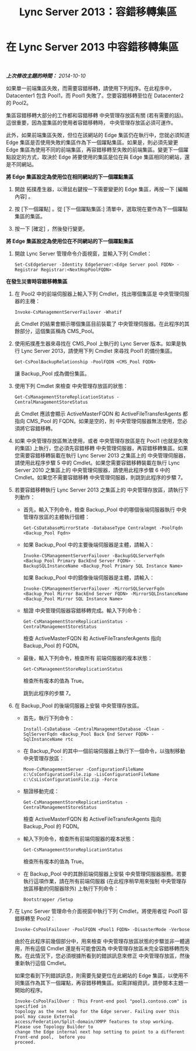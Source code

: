 ﻿---
title: Lync Server 2013：容錯移轉集區
TOCTitle: 容錯移轉集區
ms:assetid: 10b13732-bc80-4cb2-a71c-56b1d6cb5bbb
ms:mtpsurl: https://technet.microsoft.com/zh-tw/library/JJ204678(v=OCS.15)
ms:contentKeyID: 49290122
ms.date: 08/10/2015
mtps_version: v=OCS.15
ms.translationtype: HT
---

# 在 Lync Server 2013 中容錯移轉集區

 

_**上次修改主題的時間：** 2014-10-10_

如果單一前端集區失敗，而需要容錯移轉，請使用下列程序。在此程序中，Datacenter1 包含 Pool1，而 Pool1 失敗了。您要容錯移轉至位在 Datacenter2 的 Pool2。

集區容錯移轉大部分的工作都和容錯移轉 中央管理存放區有關 (若有需要的話)。這很重要，因為當集區的使用者容錯移轉時， 中央管理存放區必須可運作。

此外，如果前端集區失敗，但位在該網站的 Edge 集區仍在執行中，您就必須知道 Edge 集區是否使用失敗的集區作為下一個躍點集區。如果是，則必須先變更 Edge 集區為使用不同的前端集區，再容錯移轉至失敗的前端集區。變更下一個躍點設定的方式，取決於 Edge 將要使用的集區是位在與 Edge 集區相同的網站，還是不同網站。

**將 Edge 集區設定為使用位在相同網站的下一個躍點集區**

1.  開啟 拓撲產生器，以滑鼠右鍵按一下需要變更的 Edge 集區，再按一下 \[編輯內容\] 。

2.  按 \[下一個躍點\] 。從 \[下一個躍點集區:\] 清單中，選取現在要作為下一個躍點集區的集區。

3.  按一下 \[確定\] ，然後發行變更。

**將 Edge 集區設定為使用位在不同網站的下一個躍點集區**

1.  開啟 Lync Server 管理命令介面視窗，並輸入下列 Cmdlet：
    
        Set-CsEdgeServer -Identity EdgeServer:<Edge Server pool FQDN> -Registrar Registrar:<NextHopPoolFQDN>

**在發生災害時容錯移轉集區**

1.  在 Pool2 中的前端伺服器上輸入下列 Cmdlet，找出哪個集區是 中央管理伺服器的主機：
    
        Invoke-CsManagementServerFailover -Whatif
    
    此 Cmdlet 的結果會顯示哪個集區目前裝載了 中央管理伺服器。在此程序的其餘部分，這個集區稱為 CMS\_Pool。

2.  使用拓撲產生器來尋找在 CMS\_Pool 上執行的 Lync Server 版本。如果是執行 Lync Server 2013，請使用下列 Cmdlet 來尋找 Pool1 的備份集區。
    
        Get-CsPoolBackupRelationship -PoolFQDN <CMS_Pool FQDN>
    
    讓 Backup\_Pool 成為備份集區。

3.  使用下列 Cmdlet 來檢查 中央管理存放區的狀態：
    
        Get-CsManagementStoreReplicationStatus -CentralManagementStoreStatus 
    
    此 Cmdlet 應該會顯示 ActiveMasterFQDN 和 ActiveFileTransferAgents 都指向 CMS\_Pool 的 FQDN。如果是空的，則 中央管理伺服器無法使用，您必須將它容錯移轉。

4.  如果 中央管理存放區無法使用，或者 中央管理存放區是在 Pool1 (也就是失敗的集區) 上執行，您必須先容錯移轉 中央管理伺服器，再容錯移轉集區。如果您需要容錯移轉裝載在執行 Lync Server 2013 之集區上的 中央管理伺服器，請使用此程序步驟 5 中的 Cmdlet。如果您需要容錯移轉裝載在執行 Lync Server 2010 之集區上的 中央管理伺服器，請使用此程序步驟 6 中的 Cmdlet。如果您不需要容錯移轉 中央管理伺服器，則跳到此程序的步驟 7。

5.  若要容錯移轉執行 Lync Server 2013 之集區上的 中央管理存放區，請執行下列動作：
    
      - 首先，輸入下列命令，檢查 Backup\_Pool 中的哪個後端伺服器執行 中央管理存放區的主體執行個體：
        
            Get-CsDatabaseMirrorState -DatabaseType Centralmgmt -PoolFqdn <Backup_Pool Fqdn>
    
      - 如果 Backup\_Pool 中的主要後端伺服器是主體，請輸入：
        
            Invoke-CSManagementServerFailover -BackupSQLServerFqdn <Backup_Pool Primary BackEnd Server FQDN> -BackupSQLInstanceName <Backup_Pool Primary SQL Instance Name>
        
        如果 Backup\_Pool 中的鏡像後端伺服器是主體，請輸入：
        
            Invoke-CSManagementServerFailover -MirrorSQLServerFqdn <Backup_Pool Mirror BackEnd Server FQDN> -MirrorSQLInstanceName <Backup_Pool Mirror SQL Instance Name>
    
      - 驗證 中央管理伺服器容錯移轉完成。輸入下列命令：
        
            Get-CsManagementStoreReplicationStatus -CentralManagementStoreStatus 
        
        檢查 ActiveMasterFQDN 和 ActiveFileTransferAgents 指向 Backup\_Pool 的 FQDN。
    
      - 最後，輸入下列命令，檢查所有 前端伺服器的複本狀態：
        
            Get-CsManagementStoreReplicationStatus 
        
        檢查所有複本的值為 True。
        
        跳到此程序的步驟 7。

6.  在 Backup\_Pool 的後端伺服器上安裝 中央管理存放區。
    
      - 首先，執行下列命令：
        
        ``` 
        Install-CsDatabase -CentralManagementDatabase -Clean -SqlServerFqdn <Backup_Pool Back End Server FQDN> -SqlInstanceName rtc  
        ```
    
      - 在 Backup\_Pool 的其中一個前端伺服器上執行下一個命令，以強制移動 中央管理存放區：
        
            Move-CsManagementServer -ConfigurationFileName c:\CsConfigurationFile.zip -LisConfigurationFileName c:\CsLisConfigurationFile.zip -Force 
    
      - 驗證移動完成：
        
            Get-CsManagementStoreReplicationStatus -CentralManagementStoreStatus 
        
        檢查 ActiveMasterFQDN 和 ActiveFileTransferAgents 指向 Backup\_Pool 的 FQDN。
    
      - 輸入下列命令，檢查所有前端伺服器的複本狀態：
        
            Get-CsManagementStoreReplicationStatus 
        
        檢查所有複本的值為 True。
    
      - 在 Backup\_Pool 中的其餘前端伺服器上安裝 中央管理伺服器服務。若要執行這項作業，請在所有前端伺服器 (在此程序稍早用來強制 中央管理存放區移動的伺服器除外) 上執行下列命令：
        
            Bootstrapper /Setup 

7.  在 Lync Server 管理命令介面視窗中執行下列 Cmdlet，將使用者從 Pool1 容錯移轉至 Pool2：
    
        Invoke-CsPoolFailover -PoolFQDN <Pool1 FQDN> -DisasterMode -Verbose
    
    由於在此程序前幾個部分中，用來檢查 中央管理存放區狀態的步驟並非一體適用，所有這個 Cmdlet 還是有可能會因為 中央管理存放區未完全容錯移轉而失敗。在此情況下，您必須根據所看到的錯誤訊息來修正 中央管理存放區，然後重新執行這個 Cmdlet。
    
    如果您看到下列錯誤訊息，則需要先變更位在此網站的 Edge 集區，以使用不同集區作為其下一個躍點，再容錯移轉集區。如需詳細資訊，請參閱本主題一開始的程序。
    
        Invoke-CsPoolFailOver : This Front-end pool "pool1.contoso.com" is specified in
        topology as the next hop for the Edge server. Failing over this pool may cause External
        access/Federation/Split-domain/XMPP features to stop working. Please use Topology Builder to
        change the Edge internal next hop setting to point to a different Front-end pool,  before you
        proceed.

